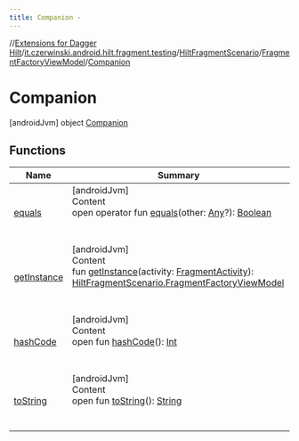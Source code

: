 ```yaml
---
title: Companion -
---
```

//[Extensions for Dagger Hilt](../../../../index.html)/[it.czerwinski.android.hilt.fragment.testing](../../../index.html)/[HiltFragmentScenario](../../index.html)/[FragmentFactoryViewModel](../index.html)/[Companion](index.html)



# Companion  
 [androidJvm] object [Companion](index.html)   


## Functions  
  
|  Name|  Summary| 
|---|---|
| <a name="kotlin/Any/equals/#kotlin.Any?/PointingToDeclaration/"></a>[equals](../../-companion/index.html#%5Bkotlin%2FAny%2Fequals%2F%23kotlin.Any%3F%2FPointingToDeclaration%2F%5D%2FFunctions%2F1884202767)| <a name="kotlin/Any/equals/#kotlin.Any?/PointingToDeclaration/"></a>[androidJvm]  <br>Content  <br>open operator fun [equals](../../-companion/index.html#%5Bkotlin%2FAny%2Fequals%2F%23kotlin.Any%3F%2FPointingToDeclaration%2F%5D%2FFunctions%2F1884202767)(other: [Any](https://kotlinlang.org/api/latest/jvm/stdlib/kotlin/-any/index.html)?): [Boolean](https://kotlinlang.org/api/latest/jvm/stdlib/kotlin/-boolean/index.html)  <br><br><br>
| <a name="it.czerwinski.android.hilt.fragment.testing/HiltFragmentScenario.FragmentFactoryViewModel.Companion/getInstance/#androidx.fragment.app.FragmentActivity/PointingToDeclaration/"></a>[getInstance](get-instance.html)| <a name="it.czerwinski.android.hilt.fragment.testing/HiltFragmentScenario.FragmentFactoryViewModel.Companion/getInstance/#androidx.fragment.app.FragmentActivity/PointingToDeclaration/"></a>[androidJvm]  <br>Content  <br>fun [getInstance](get-instance.html)(activity: [FragmentActivity](https://developer.android.com/reference/kotlin/androidx/fragment/app/FragmentActivity.html)): [HiltFragmentScenario.FragmentFactoryViewModel](../index.html)  <br><br><br>
| <a name="kotlin/Any/hashCode/#/PointingToDeclaration/"></a>[hashCode](../../-companion/index.html#%5Bkotlin%2FAny%2FhashCode%2F%23%2FPointingToDeclaration%2F%5D%2FFunctions%2F1884202767)| <a name="kotlin/Any/hashCode/#/PointingToDeclaration/"></a>[androidJvm]  <br>Content  <br>open fun [hashCode](../../-companion/index.html#%5Bkotlin%2FAny%2FhashCode%2F%23%2FPointingToDeclaration%2F%5D%2FFunctions%2F1884202767)(): [Int](https://kotlinlang.org/api/latest/jvm/stdlib/kotlin/-int/index.html)  <br><br><br>
| <a name="kotlin/Any/toString/#/PointingToDeclaration/"></a>[toString](../../-companion/index.html#%5Bkotlin%2FAny%2FtoString%2F%23%2FPointingToDeclaration%2F%5D%2FFunctions%2F1884202767)| <a name="kotlin/Any/toString/#/PointingToDeclaration/"></a>[androidJvm]  <br>Content  <br>open fun [toString](../../-companion/index.html#%5Bkotlin%2FAny%2FtoString%2F%23%2FPointingToDeclaration%2F%5D%2FFunctions%2F1884202767)(): [String](https://kotlinlang.org/api/latest/jvm/stdlib/kotlin/-string/index.html)  <br><br><br>

